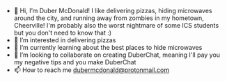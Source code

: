 - 👋 Hi, I’m Duber McDonald! I like delivering pizzas, hiding microwaves around the city, and running away from zombies in my hometown, Cheerville! I'm probably also the worst nightmare of some ICS students but you don't need to know that :)
- 👀 I’m interested in delivering pizzas
- 🌱 I’m currently learning about the best places to hide microwaves
- 💞️ I’m looking to collaborate on creating DuberChat, meaning I'll pay you my negative tips and you make DuberChat
- 📫 How to reach me [dubermcdonald@protonmail.com](mailto:dubermcdonald@protonmail.com)

<!---
dubermcdonald/dubermcdonald is a ✨ special ✨ repository because its `README.md` (this file) appears on your GitHub profile.
You can click the Preview link to take a look at your changes.
--->
